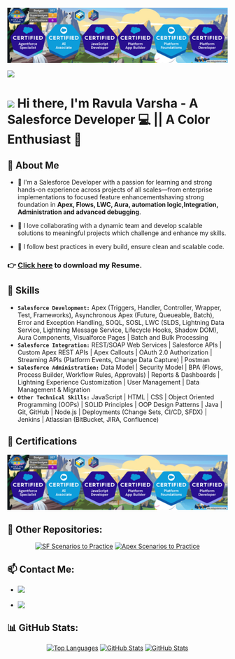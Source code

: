 ![Banner](https://github.com/RavulaVarsha55/RavulaVarsha55/blob/main/Github%20bannner.png?raw=true)

![](https://komarev.com/ghpvc/?username=RavulaVarsha55&style=for-the-badge&abbreviated=true)

# <img src="https://media.giphy.com/media/hvRJCLFzcasrR4ia7z/giphy.gif" width="25px"> Hi there, I'm Ravula Varsha - A Salesforce Developer 💻 || A Color Enthusiast 🎨 

## 🌟 About Me

- 🌟 I'm a Salesforce Developer with a passion for learning and strong hands-on experience across projects of all scales—from enterprise implementations to focused feature enhancementshaving strong foundation in **Apex, Flows, LWC, Aura, automation logic,Integration, Administration and advanced debugging**.

- 👋 I love collaborating with a dynamic team and develop scalable solutions to meaningful projects which challenge and enhance my skills.

- 🚀 I  follow best practices in every build, ensure clean and scalable code.


### 👉 <a href="https://github.com/Ravulavarsha55/Ravulavarsha55/raw/main/Salesforce%20Developer%20Varsha%20Ravula.pdf" download="Resume Salesforce Developer Varsha Ravula">Click here</a> to download my Resume.

## 🎯 Skills

- **`Salesforce Development:`** Apex (Triggers, Handler, Controller, Wrapper, Test, Frameworks), Asynchronous Apex (Future, Queueable, Batch), Error and Exception Handling, SOQL, SOSL, LWC (SLDS, Lightning Data Service, Lightning Message Service, Lifecycle Hooks, Shadow DOM), Aura Components, Visualforce Pages | Batch and Bulk Processing
- **`Salesforce Integration:`** REST/SOAP Web Services | Salesforce APIs | Custom Apex REST APIs | Apex Callouts | OAuth 2.0 Authorization | Streaming APIs (Platform Events, Change Data Capture) | Postman
- **`Salesforce Administration:`** Data Model | Security Model | BPA (Flows, Process Builder, Workflow Rules, Approvals) | Reports & Dashboards | Lightning Experience Customization | User Management | Data Management & Migration
- **`Other Technical Skills:`** JavaScript | HTML | CSS | Object Oriented Programming (OOPs) | SOLID Principles | OOP Design Patterns | Java | Git, GitHub | Node.js | Deployments (Change Sets, CI/CD, SFDX) | Jenkins | Atlassian (BitBucket, JIRA, Confluence)


## 📄 Certifications

  ![Banner](https://github.com/RavulaVarsha55/RavulaVarsha55/blob/main/Github%20bannner.png?raw=true)


## 🔗 Other Repositories:

<div align="center">
  <a href="https://github.com/RavulaVarsha55/Salesforce-Scenarios" title="SF Scenarios to Practice"><img src="https://github-readme-stats.vercel.app/api/pin/?username=Ravulavarsha55&repo=Salesforce-Scenarios&theme=highcontrast" height="150" alt="SF Scenarios to Practice" /></a>
  <a href="https://github.com/RavulaVarsha55/ApexSandbox.io-Solution" title="Apex Scenarios to Practice"><img src="https://github-readme-stats.vercel.app/api/pin/?username=Ravulavarsha55&repo=ApexSandbox.io-Solution&theme=highcontrast" height="150" alt="Apex Scenarios to Practice"/></a>
</div>

## 📫 Contact Me:

- <a href="mailto:ravulavarsha55@gmail.com"><img align="left" src="https://img.shields.io/badge/Email-EA4335?&style=for-the-badge&logo=Gmail&logoColor=white" /></a>

- <a href="https://www.linkedin.com/in/varsha-ravula/"><img align="left" src="https://img.shields.io/badge/LinkedIn-0A66C2?&style=for-the-badge&logo=LinkedIn&logoColor=white" /></a>

## 📊 GitHub Stats:
<div align="center">
  <a href="javascript:void(0);" title="Varsha's Most Used Languages"><img src="https://github-readme-stats.vercel.app/api/top-langs/?username=RavulaVarsha55&theme=nightowl&hide_border=false&include_all_commits=true&count_private=false&layout=donut" height="200" alt="Top Languages" /></a>
  <a href="javascript:void(0);" title="Varsha's GitHub Stats"><img src="https://github-readme-stats.vercel.app/api?username=RavulaVarsha55&show_icons=true&theme=nightowl&hide_rank=true" height="200" alt="GitHub Stats"  /></a>
  <a href="javascript:void(0);" title="Varsha's GitHub Streak"><img src="https://github-readme-streak-stats.herokuapp.com/?user=RavulaVarsha55&show_icons=true&theme=nightowl" height="200" alt="GitHub Stats"  /></a>
</div>
